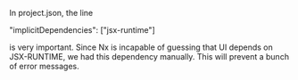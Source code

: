 In project.json, the line 

  "implicitDependencies": ["jsx-runtime"]

is very important. Since Nx is incapable of guessing that UI depends on JSX-RUNTIME, 
we had this dependency manually. This will prevent a bunch of error messages.

